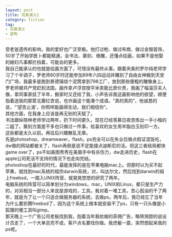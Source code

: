 ```yaml
---
layout: post
title: 完美演义1
category: fiction
tag: 
- 完美演义
- 虚构
---
```


受老爸遗传的影响，我的爱好也广泛至极。他打过枪、做过布商、做过金银首饰，50岁了开始学医卜都能精通，会书法、篆刻、根雕，还懂点绘画，如果不是他娶的媳妇凡事都拦挡着，可能会的更多。<br>
我自己能承认的也就是绘画方面了，可惜没有最终从事。跟着央美的罗尔纯老师学习了个半调子，罗老师60岁时还能参加89年六四运动并雕刻了自由女神搬到天安门广场，我最多是跑到景德镇烧个泥筒拿到798工厂，放到那些傻粗的雕像身上。罗老师被共产党赶到法国，画作拿卢浮宫按平米卖能比房价贵，我画了幅温莎夫人像，拿同事家挂了半年，搬家时又还给了我，小声告诉我这画影响他的欲望，顺便指着送我的那筐北寨红杏说，也许画这个能凑个成语。“真的真的”，他诚恳的说，“‘望杏止渴’，你照样能画得生动，我们相信你”。<br>
其他方面，在我身上应该是再无别的天赋了。<br>
书法跟纵晓林老师学过两年，扔下时间更久，现在已经羡慕日夜苦炼出一手小楷的二姐了。篆刻方面差不多也只做过一件事，给喜欢的女生用羊脂白玉刻印一方。<br>
这些都是太久以前。再往后兴趣散乱无章。<br>
先是photoshop，dreamwaver，flash。ps完全可以在失业后做点假证混饭吃，dw做的网站都被关了，flash再倒是说不定能接点迪斯尼的活。但这三者结局都快game over了，ps不如美图秀秀在美眉手中有杀伤力，dw走进历史，flash在apple公司死活不支持的情况下也走向完结。<br>
photoshop在最好的时代，最能发挥的是在苹果电脑mac上。但那时以为买不起苹果，就找到mac系统的祖宗darwin系统，对，叫达尔文，然后找到darwin的祖上freebsd，一踏入UNIX阵营，就晃晃悠悠的研究了两年。<br>
电脑系统的阵营可以简单划分为windows，mac，UNIX和Linux，都只是生产力的，对另相当一部分人来说是游戏的，工具。我对着一堆工具，苦心孤诣的干了两年，就是为了让一个只适合做服务器的系统，去做ps。两年后，我已经忘了当年为什么要折腾freebsd了，因为这个系统上根本就安装不了ps，只有一只头像是小狐狸的傻工具叫gimp。<br>
那天晚上一个广告公司老板找到我，抱着当年我给做的菲佣广告，略带哭腔的说设计员走了，一个大单总完不成，客户点名要找你做。我虎躯一震，突然想起来我的ps呢。<br>
